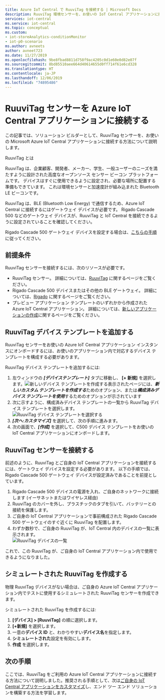 ```yaml
---
title: Azure IoT Central で RuuviTag を接続する | Microsoft Docs
description: RuuviTag 環境センサーを、お使いの IoT Central アプリケーションに接続する方法について説明します。
services: iot-central
ms.service: iot-central
ms.topic: conceptual
ms.custom:
- iot-storeAnalytics-conditionMonitor
- iot-p0-scenario
ms.author: avneets
author: avneet723
ms.date: 11/27/2019
ms.openlocfilehash: 9be8fbad8811d758f9ac4205c0d1e60e0d82e07f
ms.sourcegitcommit: 8bd85510aee664d40614655d0ff714f61e6cd328
ms.translationtype: HT
ms.contentlocale: ja-JP
ms.lasthandoff: 12/06/2019
ms.locfileid: "74895486"
---
```

# <a name="connect-a-ruuvitag-sensor-to-your-azure-iot-central-application"></a>RuuviTag センサーを Azure IoT Central アプリケーションに接続する

この記事では、ソリューション ビルダーとして、RuuviTag センサーを、お使いの Microsoft Azure IoT Central アプリケーションに接続する方法について説明します。

RuuviTag とは

RuuviTag は、企業顧客、開発者、メーカー、学生、一般ユーザーのニーズを満たすように設計された高度なオープンソース センサー ビーコン プラットフォームです。 デバイスはすぐに使用できるように設定され、必要な場所に配置する準備もできています。 これは環境センサーと加速度計が組み込まれた Bluetooth LE ビーコンです。

RuuviTag は、BLE (Bluetooth Low Energy) で通信するため、Azure IoT Central に接続するにはゲートウェイ デバイスが必要です。 Rigado Cascade 500 などのゲートウェイ デバイスが、RuuviTag と IoT Central を接続できるように設定されていることを確認してください。

Rigado Cascade 500 ゲートウェイ デバイスを設定する場合は、[こちらの手順](./howto-connect-rigado-cascade-500.md)に従ってください。

## <a name="prerequisites"></a>前提条件

RuuviTag センサーを接続するには、次のリソースが必要です。

* RuuviTag センサー。 詳細については、[RuuviTag](https://ruuvi.com/) に関するページをご覧ください。
* Rigado Cascade 500 デバイスまたはその他の BLE ゲートウェイ。 詳細については、[Rigado](https://www.rigado.com/) に関するページをご覧ください。
* プレビュー アプリケーション テンプレートのいずれかから作成された Azure IoT Central アプリケーション。 詳細については、[新しいアプリケーションの作成](./quick-deploy-iot-central.md)に関するページをご覧ください。

## <a name="add-a-ruuvitag-device-template"></a>RuuviTag デバイス テンプレートを追加する

RuuviTag センサーをお使いの Azure IoT Central アプリケーション インスタンスにオンボードするには、お使いのアプリケーション内で対応するデバイス テンプレートを構成する必要があります。

RuuviTag デバイス テンプレートを追加するには:

1. 左ウィンドウの ***[デバイステンプレート]*** タブに移動し、 **[+ 新規]** を選択します。![新しいデバイス テンプレートを作成する](./media/howto-connect-ruuvi/devicetemplate-new.png)表示されたページには、***新しいカスタム テンプレートを作成する***ためのオプション、または***構成済みデバイス テンプレートを使用***するためのオプションが示されています
1. 次に示すように、構成済みデバイス テンプレートの一覧から RuuviTag デバイス テンプレートを選択します。![RuuviTag デバイス テンプレートを選択する](./media/howto-connect-ruuvi/devicetemplate-preconfigured.png)
1. ***[次へ:カスタマイズ]*** を選択して、次の手順に進みます。
1. 次の画面で、***[作成]*** を選択して、C500 デバイス テンプレートをお使いの IoT Central アプリケーションにオンボードします。

## <a name="connect-a-ruuvitag-sensor"></a>RuuviTag センサーを接続する

前述のように、RuuviTag とご自身の IoT Central アプリケーションを接続するには、ゲートウェイ デバイスを設定する必要があります。 以下の手順では、Rigado Cascade 500 ゲートウェイ デバイスが設定済みであることを前提としています。  

1. Rigado Cascade 500 デバイスの電源を入れ、ご自身のネットワークに接続します (イーサネットまたはワイヤレス経由)
1. RuuviTag のカバーを外し、プラスチックのタブを引いて、バッテリーとの接続を保護します。
1. ご自身の IoT Central アプリケーションで事前構成された Rigado Cascade 500 ゲートウェイのすぐ近くに RuuviTag を配置します。
1. わずか数秒で、ご自身の RuuviTag が、IoT Central 内のデバイスの一覧に表示されます。  
    ![RuuviTag デバイスの一覧](./media/howto-connect-ruuvi/ruuvi-devicelist.png)

これで、この RuuviTag が、ご自身の IoT Central アプリケーション内で使用できるようになりました。  

## <a name="create-a-simulated-ruuvitag"></a>シミュレートされた RuuviTag を作成する

物理 RuuviTag デバイスがない場合は、ご自身の Azure IoT Central アプリケーション内でテストに使用するシミュレートされた RuuviTag センサーを作成できます。

シミュレートされた RuuviTag を作成するには:

1. **[デバイス] > [RuuviTag]** の順に選択します。
1. **[+新規]** を選択します。
1. 一意の**デバイス ID** と、わかりやすい**デバイス名**を指定します。  
1. **シミュレートされた**設定を有効にします。
1. **作成** を選択します。  

## <a name="next-steps"></a>次の手順

ここでは、RuuviTag をご利用の Azure IoT Central アプリケーションに接続する方法について説明しました。推奨される手順として、次は[ご自身の IoT Central アプリケーションをカスタマイズ](../retail/tutorial-in-store-analytics-customize-dashboard-pnp.md)し、エンド ツー エンド ソリューションを構築する方法を学習します。
